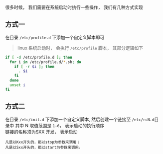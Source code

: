 很多时候， 我们需要在系统启动时执行一些操作， 我们有几种方式实现


## 方式一
在目录 `/etc/profile.d` 下添加一个自定义脚本即可
> linux 系统启动时， 会执行 `/etc/profile` 脚本， 其部分逻辑如下
```bash
if [ -d /etc/profile.d ]; then
  for i in /etc/profile.d/*.sh; do
    if [ -r $i ]; then
      . $i
    fi
  done
  unset i
fi
```

## 方式二
在目录 `/etc/init.d` 下添加一个自定义脚本, 然后创建一个链接至 `/etc/rcN.d`目录中
其中 N 取值范围是 `1-6`， 表示启动的执行顺序  
链接的名称须为SXX 开发， 表示启动
```
凡是以Kxx开头的，都以stop为参数来调用；
凡是以Sxx开头的，都以start为参数来调用。
```




